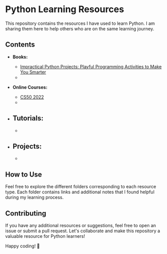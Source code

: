 # Python Learning Resources

This repository contains the resources I have used to learn Python. I am sharing them here to help others who are on the same learning journey.

## Contents

- **Books:**
  - [Impractical Python Projects: Playful Programming Activities to Make You Smarter](https://www.amazon.com/Impractical-Python-Projects-Programming-Activities/dp/159327890X)
  -

- **Online Courses:**
  - [CS50 2022](https://cs50.harvard.edu/python/2022/)
  -

- **Tutorials:**
  - 
  - 
- **Projects:**
  - 
  - 


## How to Use

Feel free to explore the different folders corresponding to each resource type. Each folder contains links and additional notes that I found helpful during my learning process.

## Contributing

If you have any additional resources or suggestions, feel free to open an issue or submit a pull request. Let's collaborate and make this repository a valuable resource for Python learners!

Happy coding! 🐍
